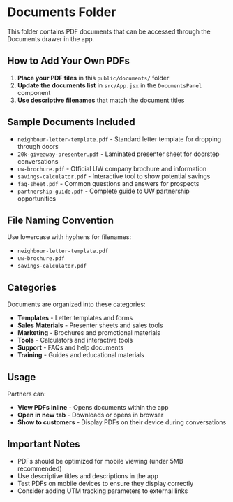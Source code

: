 # Documents Folder

This folder contains PDF documents that can be accessed through the Documents drawer in the app.

## How to Add Your Own PDFs

1. **Place your PDF files** in this `public/documents/` folder
2. **Update the documents list** in `src/App.jsx` in the `DocumentsPanel` component
3. **Use descriptive filenames** that match the document titles

## Sample Documents Included

- `neighbour-letter-template.pdf` - Standard letter template for dropping through doors
- `20k-giveaway-presenter.pdf` - Laminated presenter sheet for doorstep conversations  
- `uw-brochure.pdf` - Official UW company brochure and information
- `savings-calculator.pdf` - Interactive tool to show potential savings
- `faq-sheet.pdf` - Common questions and answers for prospects
- `partnership-guide.pdf` - Complete guide to UW partnership opportunities

## File Naming Convention

Use lowercase with hyphens for filenames:
- `neighbour-letter-template.pdf`
- `uw-brochure.pdf`
- `savings-calculator.pdf`

## Categories

Documents are organized into these categories:
- **Templates** - Letter templates and forms
- **Sales Materials** - Presenter sheets and sales tools
- **Marketing** - Brochures and promotional materials
- **Tools** - Calculators and interactive tools
- **Support** - FAQs and help documents
- **Training** - Guides and educational materials

## Usage

Partners can:
- **View PDFs inline** - Opens documents within the app
- **Open in new tab** - Downloads or opens in browser
- **Show to customers** - Display PDFs on their device during conversations

## Important Notes

- PDFs should be optimized for mobile viewing (under 5MB recommended)
- Use descriptive titles and descriptions in the app
- Test PDFs on mobile devices to ensure they display correctly
- Consider adding UTM tracking parameters to external links
